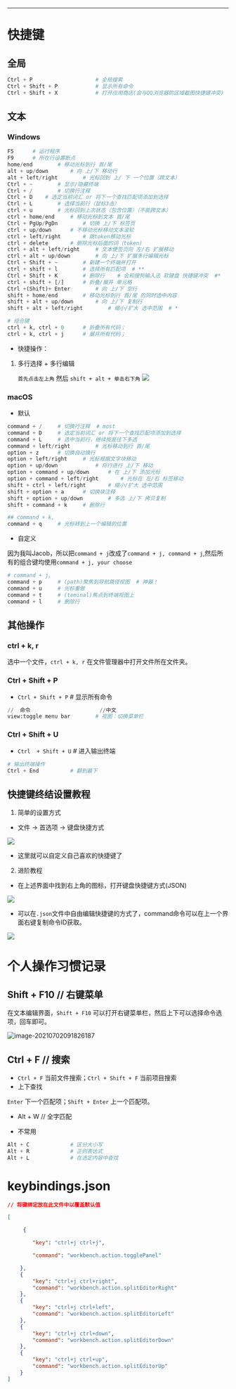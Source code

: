 

------

# 快捷键

## 全局

```python
Ctrl + P					# 全局搜索
Ctrl + Shift + P			# 显示所有命令
Ctrl + Shift + X			# 打开应用商店(会与QQ浏览器的区域截图快捷键冲突)
```
## 文本

###  Windows

```python
F5		# 运行程序
F9      # 所在行设置断点
home/end        # 移动光标到行 首/尾
alt + up/down       # 向 上/下 移动行
alt + left/right        # 光标回到 上/ 下 一个位置（跨文本）
Ctrl + ~		# 显示/隐藏终端
Ctrl + /		# 切换行注释
Ctrl + D    # 选定当前词汇 or 将下一个查找匹配项添加到选择
Ctrl + L        # 选择当前行（鼠标3击）
ctrl + u        # 光标回到上次状态（包含位置）（不能跨文本）
ctrl + home/end     # 移动光标到文本 首/尾
Ctrl + PgUp/PgDn        # 切换 上/下 标签页
ctrl + up/down      # 不移动光标移动文本滚轮
ctrl + left/right       # 跳token移动光标
ctrl + delete       # 删除光标后面的词（token)
ctrl + alt + left/right     # 文本便签页向 左/右 扩展移动
ctrl + alt + up/down        # 向 上/下 扩展多行编辑光标
Ctrl + Shift + ~        # 新建一个终端并打开
ctrl + shift + l        # 选择所有匹配项  # **
Ctrl + Shift + K        # 删除行    # 会和搜狗输入法 软键盘 快捷键冲突  #*
ctrl + shift + [/]		# 折叠/展开 单元格
Ctrl +(Shift)+ Enter        # 向 上/下 空行
shift + home/end        # 移动光标到行 首/尾 的同时选中内容
shift + alt + up/down       # 向 上/下 复制行
shift + alt + left/right        # 缩小/扩大 选中范围  # *

# 组合键
ctrl + k, ctrl + 0      # 折叠所有代码；
ctrl + k, ctrl + j      # 展开所有代码；
```

- 快捷操作：

1. 多行选择 + 多行编辑
   
   `首先点击左上角` 然后 `shift + alt + 单击右下角`
   ![](https://exp-picture.cdn.bcebos.com/c255efc595ee41c17b1a83e68d88912ca4ca9b96.jpg?x-bce-process=image%2Fresize%2Cm_lfit%2Cw_500%2Climit_1%2Fformat%2Cf_jpg%2Fquality%2Cq_80)

### macOS

- 默认

```python
command + /		# 切换行注释  # most
command + D		# 选定当前词汇 or 将下一个查找匹配项添加到选择
command + L		# 选中当前行，继续按是往下多选
command + left/right		# 光标移动到行 首/尾
option + z		# 切换自动换行
option + left/right		# 光标根据文字块移动
option + up/down			# 将行进行 上/下 移动
option + command + up/down		# 在 上/下 添加光标
option + command + left/right		# 光标在 左/右 标签移动
shift + ctrl + left/right		# 缩小/扩大 选中范围
shift + option + a		# 切换块注释
shift + option + up/down		# 多选 上/下 拷贝复制
shift + command + k		# 删除行

## command + k,
command + q		# 光标转到上一个编辑的位置
```
- 自定义

因为我叫Jacob，所以把`command + j`改成了`command + j, command + j`,然后所有的组合键均使用`command + j, your choose`

```python
# command + j,
command + p		# (path)聚焦到导航路径视图  # 神器！
command + u		# 光标重做
command + t		# (teminal)焦点到终端视图上
command + l		# 删除行
```

## 其他操作

### ctrl + k, r

选中一个文件，`ctrl + k, r` 在文件管理器中打开文件所在文件夹。

### Ctrl + Shift + P

- `Ctrl + Shift + P`		# 显示所有命令

```python
//	命令						//中文
view:toggle menu bar		# 视图：切换菜单栏
```

### Ctrl  + Shift + U

- `Ctrl  + Shift + U`		# 进入输出终端

```python
# 输出终端操作
Ctrl + End			# 翻到最下
```

## 快捷键终结设置教程

1. 简单的设置方式

- 文件 -> 首选项 -> 键盘快捷方式

![](https://i.loli.net/2021/06/29/SsGFRMhyTjnO94g.png)

- 这里就可以自定义自己喜欢的快捷键了

2. 进阶教程

- 在上述界面中找到右上角的图标，打开键盘快捷键方式(JSON)

![](https://i.loli.net/2021/06/29/TqVZtdXLW9AwKuH.png)

- 可以在`.json`文件中自由编辑快捷键的方式了，command命令可以在上一个界面右键复制命令ID获取。

![](https://i.loli.net/2021/06/29/Mnwi8yHh2rZqXSU.png)

# 个人操作习惯记录

## Shift + F10 // 右键菜单

在文本编辑界面，`Shift + F10` 可以打开右键菜单栏，然后上下可以选择命令选项，回车即可。

![image-20210702091826187](https://i.loli.net/2021/07/02/7GCRAmdvNLho5af.png)

## Ctrl + F // 搜索

- `Ctrl + F` 当前文件搜索；`Ctrl + Shift + F` 当前项目搜索
- 上下查找

`Enter` 下一个匹配项；`Shift + Enter` 上一个匹配项。

- Alt + W // 全字匹配

- 不常用

```python
Alt + C				# 区分大小写
Alt + R				# 正则表达式
Alt + L				# 在选定内容中查找
```

# keybindings.json
```json
// 将键绑定放在此文件中以覆盖默认值

[

 	 {

    ​    "key": "ctrl+j ctrl+j",

    ​    "command": "workbench.action.togglePanel"

  	},
    {
        "key": "ctrl+j ctrl+right",
        "command": "workbench.action.splitEditorRight"
    },
    {
        "key": "ctrl+j ctrl+left",
        "command": "workbench.action.splitEditorLeft"
    },
    {
        "key": "ctrl+j ctrl+down",
        "command": "workbench.action.splitEditorDown"
    },
    {
        "key": "ctrl+j ctrl+up",
        "command": "workbench.action.splitEditorUp"
    }
]
```